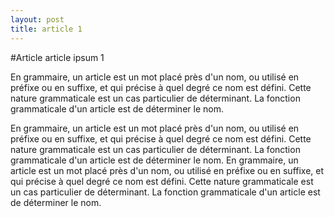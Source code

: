 ```yaml
---
layout: post
title: article 1
---
```


#Article article ipsum 1

En grammaire, un article est un mot placé près d'un nom, ou utilisé en préfixe ou en suffixe, et qui précise à quel degré ce nom est défini. Cette nature grammaticale est un cas particulier de déterminant. La fonction grammaticale d'un article est de déterminer le nom.

En grammaire, un article est un mot placé près d'un nom, ou utilisé en préfixe ou en suffixe, et qui précise à quel degré ce nom est défini. Cette nature grammaticale est un cas particulier de déterminant. La fonction grammaticale d'un article est de déterminer le nom.
En grammaire, un article est un mot placé près d'un nom, ou utilisé en préfixe ou en suffixe, et qui précise à quel degré ce nom est défini. Cette nature grammaticale est un cas particulier de déterminant. La fonction grammaticale d'un article est de déterminer le nom.
